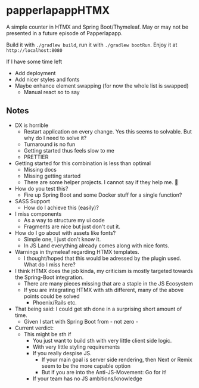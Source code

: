 # papperlapappHTMX

A simple counter in HTMX and Spring Boot/Thymeleaf. May or may not be presented in a future episode of Papperlapapp.

Build it with `./gradlew build`, run it with `./gradlew bootRun`.
Enjoy it at `http://localhost:8080`

If I have some time left
- Add deployment
- Add nicer styles and fonts
- Maybe enhance element swapping (for now the whole list is swapped)
  - Manual react so to say

## Notes

- DX is horrible
  - Restart application on every change. Yes this seems to solvable. But why do I need to solve it?
  - Turnaround is no fun
  - Getting started thus feels slow to me
  - PRETTIER
- Getting started for this combination is less than optimal
  - Missing docs
  - Missing getting started
  - There are some helper projects. I cannot say if they help me. :shrug:
- How do you test this?
  - Fire up Spring Boot and some Docker stuff for a single function?
- SASS Support
  - How do I achieve this (easily)?
- I miss components
  - As a way to structure my ui code
  - Fragments are nice but just don't cut it.
- How do I go about with assets like fonts?
  - Simple one, I just don't know it.
  - In JS Land everything already comes along with nice fonts.
- Warnings in thymeleaf regarding HTMX templates.
  - I thought/hoped that this would be adressed by the plugin used. What do I miss here?
- I think HTMX does the job kinda, my criticism is mostly targeted towards the Spring-Boot integration.
  - There are many pieces missing that are a staple in the JS Ecosystem
  - If you are integrating HTMX with sth different, many of the above points could be solved
    - Phoenix/Rails etc.
- That being said: I could get sth done in a surprising short amount of time.
  - Given I start with Spring Boot from - not zero -
- Current verdict:
  - This might be sth if
    - You just want to build sth with very little client side logic.
    - With very little styling requirements
    - If you really despise JS. 
      - If your main goal is server side rendering, then Next or Remix seem to be the more capable option
      - But if you are into the Anti-JS-Movement: Go for it!
    - If your team has no JS ambitions/knowledge